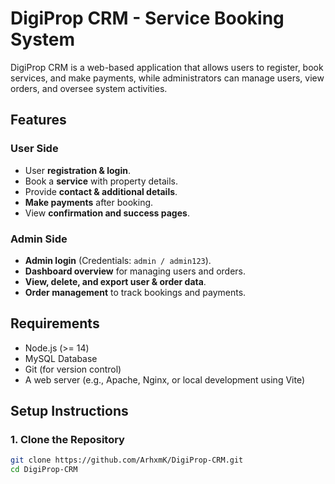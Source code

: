 # DigiProp CRM - Service Booking System

DigiProp CRM is a web-based application that allows users to register, book services, and make payments, while administrators can manage users, view orders, and oversee system activities.

## Features

### **User Side**
- User **registration & login**.
- Book a **service** with property details.
- Provide **contact & additional details**.
- **Make payments** after booking.
- View **confirmation and success pages**.

### **Admin Side**
- **Admin login** (Credentials: `admin / admin123`).
- **Dashboard overview** for managing users and orders.
- **View, delete, and export user & order data**.
- **Order management** to track bookings and payments.

## Requirements
- Node.js (>= 14)
- MySQL Database
- Git (for version control)
- A web server (e.g., Apache, Nginx, or local development using Vite)

## Setup Instructions

### **1. Clone the Repository**
```bash
git clone https://github.com/ArhxmK/DigiProp-CRM.git
cd DigiProp-CRM
